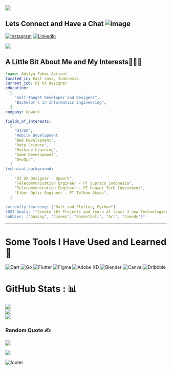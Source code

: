 <img src="https://capsule-render.vercel.app/api?type=waving&color=gradient&height=300&section=header&text=Hello%20Everyone&fontSize=50&animation=fadeIn&desc=❤️&descSize=30" />


## Lets Connect and Have a Chat ![image](https://user-images.githubusercontent.com/33373361/200465693-7a68e360-6131-4108-aac2-28d671ae1236.png)

[![Instagram](https://user-images.githubusercontent.com/33373361/200464634-350adb7c-59e0-4e60-902d-3ff5483c42f8.png)](https://instagram.com/aditfahmi) [![LinkedIn](https://user-images.githubusercontent.com/33373361/200464777-e10baf2c-b82d-479d-a12a-ea98bd51c7f0.png)](https://linkedin.com/in/adityafahmiaprianto/) 

<img src="https://media.tenor.com/r5ycKQT19B8AAAAM/coding-time-coding.gif"/>

## A Little Bit About Me and My Interests👨🏻‍💻 
```yaml
*name: Aditya Fahmi Apriant
located_in: East Java, Indonesia
current_job: UI UX Designer
education:
  [
    "Self-Taught Developer and Designer",
    "Bachelor's in Informatics Engineering",
  ]
company: Upwork

fields_of_interests:
  [
    "UI/UX",
    "Mobile Development
    "Web Development",
    "Data Science",
    "Machine Learning",
    "Game Development",
    "DevOps",
  ]
technical_background:
  [
    "UI UX Designer - Upwork",
    "Telecommunication Engineer - PT Supraco Indonesia",
    "Telecommunication Engineer - PT Huawei Tech Investment",
    "Fiber Optic Engineer - PT Telkom Akses",
  ]
  
currently_learning: ["Dart and Flutter, Python"]
2023 Goals: ["Create 20+ Projects and learn at least 3 new Technologies."]
hobbies: ["Gaming", "Cinema", "Basketball", "Art", "Comedy"]*
```
<hr/>


# Some Tools I Have Used and Learned🚀
![Dart](https://img.shields.io/badge/dart-%230175C2.svg?style=for-the-badge&logo=dart&logoColor=white) ![Go](https://img.shields.io/badge/go-%2300ADD8.svg?style=for-the-badge&logo=go&logoColor=white) ![Flutter](https://img.shields.io/badge/Flutter-%2302569B.svg?style=for-the-badge&logo=Flutter&logoColor=white) 	![Figma](https://img.shields.io/badge/figma-%23F24E1E.svg?style=for-the-badge&logo=figma&logoColor=white) ![Adobe XD](https://img.shields.io/badge/Adobe%20XD-470137?style=for-the-badge&logo=Adobe%20XD&logoColor=#FF61F6) ![Blender](https://img.shields.io/badge/blender-%23F5792A.svg?style=for-the-badge&logo=blender&logoColor=white) ![Canva](https://img.shields.io/badge/Canva-%2300C4CC.svg?style=for-the-badge&logo=Canva&logoColor=white) ![Dribbble](https://img.shields.io/badge/Dribbble-EA4C89?style=for-the-badge&logo=dribbble&logoColor=white)

# GitHub Stats : 📊
![](https://github-readme-stats.vercel.app/api?username=aditfahmi&theme=blueberry&hide_border=true&include_all_commits=true&count_private=false)<br/>
![](https://github-readme-streak-stats.herokuapp.com/?user=aditfahmi&theme=blueberry&hide_border=true)<br/>
![](https://github-readme-stats.vercel.app/api/top-langs/?username=aditfahmi&theme=blueberry&hide_border=true&include_all_commits=true&count_private=false&layout=compact)

### Random Quote ✍️
![](https://quotes-github-readme.vercel.app/api?type=horizontal&theme=tokyonight)

[![](https://visitcount.itsvg.in/api?id=aditfahmi&icon=7&color=8)](https://visitcount.itsvg.in)

![footer](https://capsule-render.vercel.app/api?section=footer&type=waving&color=gradient)
